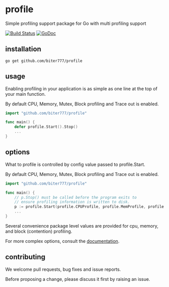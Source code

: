 profile
=======

Simple profiling support package for Go with multi profiling support

[![Build Status](https://travis-ci.org/pkg/profile.svg?branch=master)](https://travis-ci.org/pkg/profile) [![GoDoc](http://godoc.org/github.com/biter777/profile?status.svg)](http://godoc.org/github.com/biter777/profile)


installation
------------

    go get github.com/biter777/profile

usage
-----

Enabling profiling in your application is as simple as one line at the top of your main function. 

By default CPU, Memory, Mutex, Block profiling and Trace out is enabled.

```go
import "github.com/biter777/profile"

func main() {
    defer profile.Start().Stop()
    ...
}
```

options
-------

What to profile is controlled by config value passed to profile.Start. 

By default CPU, Memory, Mutex, Block profiling and Trace out is enabled.

```go
import "github.com/biter777/profile"

func main() {
    // p.Stop() must be called before the program exits to
    // ensure profiling information is written to disk.
    p := profile.Start(profile.CPUProfile, profile.MemProfile, profile.ProfilePath("."), profile.NoShutdownHook)
    ...
}
```

Several convenience package level values are provided for cpu, memory, and block (contention) profiling.

For more complex options, consult the [documentation](http://godoc.org/github.com/biter777/profile).

contributing
------------

We welcome pull requests, bug fixes and issue reports.

Before proposing a change, please discuss it first by raising an issue.
